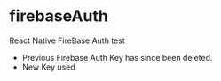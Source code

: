 # firebaseAuth
React Native FireBase Auth test </br>

 - Previous Firebase Auth Key has since been deleted.</br>
 - New Key used </br>

